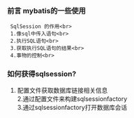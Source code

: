 ### 前言  mybatis的一些使用
     SqlSession 的作用<br>
     1.像sql中传入语句<br>
     2.执行SQL语句<br>
     3.获取执行SQL语句的结果<br>
     4.事物的控制<br>
     
### 如何获得sqlsession?
 1. 配置文件获取数据库链接相关信息<br>
 2.通过配置文件来构建sqlsessionfactory<br>
 3.通过sqlsessionfactory打开数据库会话<br>



